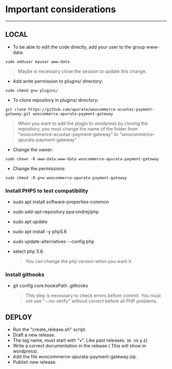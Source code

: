 # Important considerations

---

## LOCAL

- To be able to edit the code directly, add your user to the group www-data:

```
sudo adduser myuser www-data
```

> Maybe is necessary close the session to update this change.

- Add write permission to plugins/ directory:

```
sudo chmod g+w plugins/
```

- To clone repository in plugins/ directory:

```
git clone https://github.com/apurata/woocommerce-acuotaz-payment-gateway.git woocommerce-apurata-payment-gateway
```

> When you want to add the plugin to wordpress by cloning the repository, you must change the name of the folder from "woocommerce-acuotaz-payment-gateway" to "woocommerce-apurata-payment-gateway"

- Change the owner:

```
sudo chown -R www-data:www-data woocommerce-apurata-payment-gateway
```

- Change the permissions:

```
sudo chmod -R g+w woocommerce-apurata-payment-gateway
```

### Install PHP5 to test compatibility

- sudo apt install software-properties-common
- sudo add-apt-repository ppa:ondrej/php
- sudo apt update
- sudo apt install -y php5.6
- sudo update-alternatives --config php
- select php 5.6.

  > You can change the php version when you want it.

### Install githooks

- git config core.hooksPath .githooks

  > This step is necessary to check errors before commit. You must not use "--no-verify" without correct before all PHP problems.

## DEPLOY

- Run the "create_release.sh" script.
- Draft a new release.
- The tag name, must start with "v". Like past releases. (e. vx.y.z)
- Write a correct documentation in the release ( This will show in wordpress).
- Add the file woocommerce-apurata-payment-gateway.zip.
- Publish new release.
